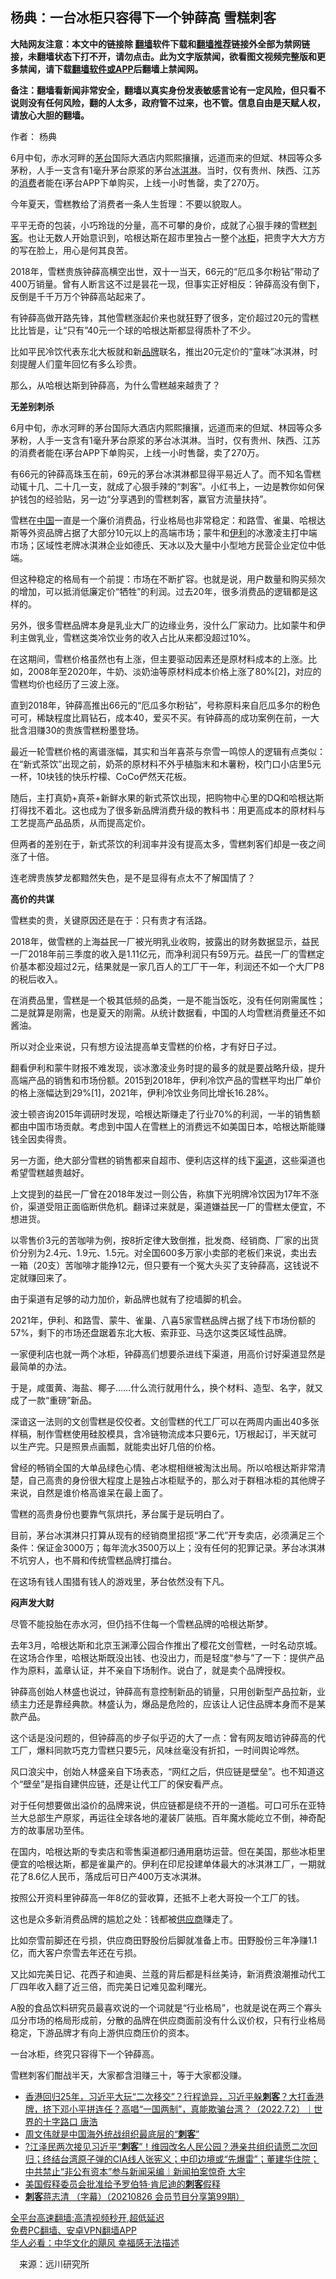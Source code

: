  <!-- 面包屑导航 --> <h2>杨典：一台冰柜只容得下一个钟薛高 雪糕刺客</h2> <p class="notice"><b>大陆网友注意：本文中的链接除 <a href="https://github.com/bannedbook/fanqiang" >翻墙</a>软件下载和<a href="https://github.com/killgcd/justmysocks/blob/master/README.md">翻墙推荐</a>链接外全部为禁网链接，未翻墙状态下打不开，请勿点击。此为文字版禁闻，欲看图文视频完整版和更多禁闻，请下载<a href="https://github.com/bannedbook/fanqiang">翻墙软件或APP</a>后翻墙上禁闻网。</p><p>备注：翻墙看新闻非常安全，翻墙以真实身份发表敏感言论有一定风险，但只看不说则没有任何风险，翻的人太多，政府管不过来，也不管。信息自由是天赋人权，请放心大胆的翻墙。</b></p>  <div class="entry"> <p>作者： 杨典</p> <p id="summary">6月中旬，赤水河畔的<a href="https://www.bannedbook.org/bnews/tag/%E8%8C%85%E5%8F%B0/" class="st_tag internal_tag" rel="tag" title="标签 茅台 下的日志">茅台</a>国际大酒店内熙熙攘攘，远道而来的但斌、林园等众多茅粉，人手一支含有1毫升茅台原浆的茅台<a href="https://www.bannedbook.org/bnews/tag/%E5%86%B0%E6%B7%87%E6%B7%8B/" class="st_tag internal_tag" rel="tag" title="标签 冰淇淋 下的日志">冰淇淋</a>。当时，仅有贵州、陕西、江苏的<a href="https://www.bannedbook.org/bnews/tag/%e6%b6%88%e8%b4%b9/" class="st_tag internal_tag" rel="tag" title="标签 消费 下的日志">消费</a>者能在i茅台APP下单购买，上线一小时售罄，卖了270万。</p> <p id="conimg">今年夏天，雪糕教给了消费者一条人生哲理：不要以貌取人。</p> <p>平平无奇的包装，小巧玲珑的分量，高不可攀的身价，成就了心狠手辣的雪糕<a href="https://www.bannedbook.org/bnews/tag/%E5%88%BA%E5%AE%A2/" class="st_tag internal_tag" rel="tag" title="标签 刺客 下的日志">刺客</a>。也让无数人开始意识到，哈根达斯在超市里独占一整个<a href="https://www.bannedbook.org/bnews/tag/%E5%86%B0%E6%9F%9C/" class="st_tag internal_tag" rel="tag" title="标签 冰柜 下的日志">冰柜</a>，把贵字大大方方的写在脸上，用心是何其良苦。</p> <p>2018年，雪糕贵族钟薛高横空出世，双十一当天，66元的‌‌‌‌“厄瓜多尔粉钻‌‌‌‌”带动了400万销量。曾有人断言这不过是昙花一现，但事实正好相反：钟薛高没有倒下，反倒是千千万万个钟薛高站起来了。</p> <p>有钟薛高做开路先锋，其他雪糕涨起价来也就狂野了很多，定价超过20元的雪糕比比皆是，让‌‌‌‌“只有‌‌‌‌”40元一个球的哈根达斯都显得质朴了不少。</p> <p>比如平民冷饮代表东北大板就和新<a href="https://www.bannedbook.org/bnews/tag/%E5%93%81%E7%89%8C/" class="st_tag internal_tag" rel="tag" title="标签 品牌 下的日志">品牌</a>联名，推出20元定价的‌‌‌‌“童味‌‌‌‌”冰淇淋，时刻提醒人们童年回忆有多么珍贵。</p> <p>那么，从哈根达斯到钟薛高，为什么雪糕越来越贵了？</p> <p><strong>无差别刺杀</strong></p> <p>6月中旬，赤水河畔的茅台国际大酒店内熙熙攘攘，远道而来的但斌、林园等众多茅粉，人手一支含有1毫升茅台原浆的茅台冰淇淋。当时，仅有贵州、陕西、江苏的消费者能在i茅台APP下单购买，上线一小时售罄，卖了270万。</p> <p>有66元的钟薛高珠玉在前，69元的茅台冰淇淋都显得平易近人了。而不知名雪糕动辄十几、二十几一支，就成了心狠手辣的‌‌‌‌“刺客‌‌‌‌”。小红书上，一边是教你如何保护钱包的经验贴，另一边‌‌‌‌“分享遇到的雪糕刺客，赢官方流量扶持‌‌‌‌”。</p> <p>雪糕在<span class='wp_keywordlink_affiliate'><a href="https://www.bannedbook.org/" title="中国" target="_blank">中国</a></span>一直是一个廉价消费品，行业格局也非常稳定：和路雪、雀巢、哈根达斯等外资品牌占据了大部分10元以上的高端市场；蒙牛和<a href="https://www.bannedbook.org/bnews/tag/%E4%BC%8A%E5%88%A9/" class="st_tag internal_tag" rel="tag" title="标签 伊利 下的日志">伊利</a>的冰激凌主打中端市场；区域性老牌冰淇淋企业如德氏、天冰以及大量中小型地方民营企业定位中低端。</p> <p>但这种稳定的格局有一个前提：市场在不断扩容。也就是说，用户数量和购买频次的增加，可以抵消低廉定价‌‌‌‌“牺牲‌‌‌‌”的利润。过去20年，很多消费品的逻辑都是这样的。</p> <p>另外，很多雪糕品牌本身是乳业大厂的边缘业务，没什么厂家动力。比如蒙牛和伊利主做乳业，雪糕这类冷饮业务的收入占比从来都没超过10%。</p>  <p>在这期间，雪糕价格虽然也有上涨，但主要驱动因素还是原材料成本的上涨。比如，2008年至2020年，牛奶、淡奶油等原材料成本价格上涨了80%[2]，对应的雪糕均价也经历了三波上涨。</p> <p>直到2018年，钟薛高推出66元的‌‌‌‌“厄瓜多尔粉钻‌‌‌‌”，号称原料来自厄瓜多尔的粉色可可，稀缺程度比肩钻石，成本40，爱买不买。有钟薛高的成功案例在前，一大批含泪赚30的贵族雪糕粉墨登场。</p> <p>最近一轮雪糕价格的离谱涨幅，其实和当年喜茶与奈雪一鸣惊人的逻辑有点类似：在‌‌‌‌“新式茶饮‌‌‌‌”出现之前，奶茶的原材料不外乎植脂末和木薯粉，校门口小店里5元一杯，10块钱的快乐柠檬、CoCo俨然天花板。</p> <p>随后，主打真奶+真茶+新鲜水果的新式茶饮出现，把购物中心里的DQ和哈根达斯打得找不着北。这也成为了很多新品牌消费升级的教科书：用更高成本的原材料与工艺提高产品品质，从而提高定价。</p> <p>但两者的差别在于，新式茶饮的利润率并没有提高太多，雪糕刺客们却是一夜之间涨了十倍。</p> <p>连老牌贵族梦龙都黯然失色，是不是显得有点太不了解国情了？</p> <p><strong>高价的共谋</strong></p> <p>雪糕卖的贵，关键原因还是在于：只有贵才有活路。</p> <p>2018年，做雪糕的上海益民一厂被光明乳业收购，披露出的财务数据显示，益民一厂2018年前三季度的收入是1.11亿元，而净利润只有59万元。益民一厂的雪糕定价基本都没超过2元，结果就是一家几百人的工厂干一年，利润还不如一个大厂P8的税后收入。</p> <p>在消费品里，雪糕是一个极其低频的品类，一是不能当饭吃，没有任何刚需属性；二是就算是刚需，也是夏天的刚需。从统计数据看，中国的人均雪糕消费量还不如酱油。</p> <p>所以对企业来说，只有想方设法提高单支雪糕的价格，才有好日子过。</p> <p>翻看伊利和蒙牛财报不难发现，谈冰激凌业务时提的最多的就是要战略升级，提升高端产品的销售和市场份额。2015到2018年，伊利冷饮产品的雪糕平均出厂单价的格上涨幅达到29%[1]，2021年，伊利冷饮业务同比增长16.28%。</p> <p>波士顿咨询2015年调研时发现，哈根达斯赚走了行业70%的利润，一半的销售额都由中国市场贡献。考虑到中国人在雪糕上的消费远不如美国日本，哈根达斯能赚钱全因卖得贵。</p> <p>另一方面，绝大部分雪糕的销售都来自超市、便利店这样的线下<a href="https://www.bannedbook.org/bnews/tag/%E6%B8%A0%E9%81%93/" class="st_tag internal_tag" rel="tag" title="标签 渠道 下的日志">渠道</a>，这些渠道也希望雪糕越贵越好。</p>  <p>上文提到的益民一厂曾在2018年发过一则公告，称旗下光明牌冷饮因为17年不涨价，渠道受阻正面临断供危机。翻译过来就是，渠道嫌益民一厂的雪糕太便宜，不想进货。</p> <p>以零售价3元的苦咖啡为例，按8折定律大致倒推，批发商、经销商、厂家的出货价分别为2.4元、1.9元、1.5元。对全国600多万家小卖部的老板们来说，卖出去一箱（20支）苦咖啡才能挣12元，但只要有一个冤大头买了支钟薛高，这钱说不定就赚回来了。</p> <p>由于渠道有足够的动力加价，新品牌也就有了挖墙脚的机会。</p> <p>2021年，伊利、和路雪、蒙牛、雀巢、八喜5家雪糕品牌占据了线下市场份额的57%，剩下的市场还盘踞着东北大板、索菲亚、马迭尔这类区域性品牌。</p> <p>一家便利店也就一两个冰柜，钟薛高们想要杀进线下渠道，用高价讨好渠道显然是最简单的办法。</p> <p>于是，咸蛋黄、海盐、椰子……什么流行就用什么，换个材料、造型、名字，就又成了一款‌‌‌‌“重磅‌‌‌‌”新品。</p> <p>深谙这一法则的文创雪糕是佼佼者。文创雪糕的代工厂可以在两周内画出40多张样稿，制作雪糕使用硅胶模具，含冷链物流成本只要6元，1万根起订，半天就可以生产完。只是照景点画瓢，就能卖出好几倍的价格。</p> <p>曾经的畅销全国的大单品绿色心情、老冰棍相继被淘汰出局。所以哈根达斯非常清楚，自己高贵的身份很大程度上是独占冰柜赋予的，那么对于群租冰柜的其他牌子来说，自然是谁价格高谁呆在最上面了。</p> <p>雪糕的高贵身份也要靠气氛烘托，茅台属于是玩明白了。</p> <p>目前，茅台冰淇淋只打算从现有的经销商里招揽‌‌‌‌“茅二代‌‌‌‌”开专卖店，必须满足三个条件：保证金3000万；每年流水3500万以上；没有任何的犯罪记录。茅台冰淇淋不坑穷人，也不屑和传统雪糕品牌打擂台。</p> <p>在这场有钱人围猎有钱人的游戏里，茅台依然没有下凡。</p> <p><strong>闷声发大财</strong></p> <p>尽管不能投胎在赤水河，但仍挡不住每一个雪糕品牌的哈根达斯梦。</p> <p>去年3月，哈根达斯和北京玉渊潭公园合作推出了樱花文创雪糕，一时名动京城。在这场合作里，哈根达斯既没出钱、也没出力，而是轻度‌‌‌‌“参与‌‌‌‌”了一下：提供产品作为原料，盖章认证，并不亲自下场制作。说白了，就是卖个品牌授权。</p>  <p>钟薛高创始人林盛也说过，钟薛高有意控制新品的销量，只用创新型产品拉新，业绩主力还是靠经典款。林盛认为，爆品是危险的，应该让人记住品牌本身而不是某款产品。</p> <p>这个话是没问题的，但钟薛高的步子似乎迈的大了一点：曾有网友暗访钟薛高的代工厂，爆料同款巧克力雪糕只要5元，风味丝毫没有折扣，一时间舆论哗然。</p> <p>风口浪尖中，创始人林盛亲自下场表态，‌‌‌‌“网红之后，供应链是壁垒‌‌‌‌”。也不知道这个‌‌‌‌“壁垒‌‌‌‌”是指自建供应链，还是让代工厂的保安看严点。</p> <p>对于任何想要做出溢价的品牌来说，供应链都是绕不开的一道槛。可口可乐在亚特兰大总部生产原浆，再运往全球各地的灌装厂装瓶。百年魔水能屹立不倒，神奇配方的故事居功至伟。</p> <p>在国内，哈根达斯的专卖店和零售渠道都归通用磨坊运营。但在美国，那些冰柜里便宜的哈根达斯，都是雀巢产的。伊利在印尼投建单体最大的冰淇淋工厂，一期就花了8.6亿人民币，落成后可日产400万支冰淇淋。</p> <p>按照公开资料里钟薛高一年8亿的营收算，还抵不上老大哥投一个工厂的钱。</p> <p>这也是众多新消费品牌的尴尬之处：钱都被<a href="https://www.bannedbook.org/bnews/tag/%E4%BE%9B%E5%BA%94%E5%95%86/" class="st_tag internal_tag" rel="tag" title="标签 供应商 下的日志">供应商</a>赚走了。</p> <p>比如奈雪前脚还在亏损，供应商田野股份后脚就准备上市。田野股份三年净赚1.1亿，而大客户奈雪去年还在亏损。</p> <p>又比如完美日记、花西子和迪奥、兰蔻的背后都是科丝美诗，新消费浪潮推动代工厂四年收入翻了近三倍，而完美日记难见盈利曙光。</p> <p>A股的食品饮料研究员最喜欢说的一个词就是‌‌‌‌“行业格局‌‌‌‌”，也就是说在两三个寡头瓜分市场的格局形成前，分散的品牌在供应商面前没有什么议价权，只有行业格局稳定，下游品牌才有向上游供应商压价的资本。</p> <p>一台冰柜，终究只容得下一个钟薛高。</p> <p>雪糕刺客们酣战半天，大家都含泪赚三十，等于大家都没赚。</p> <div id="taboola-mid-1"></div>  <ul class='op-related-articles' title='相关阅读'> <li><a href='https://www.bannedbook.org/bnews/bannedvideo/20220702/1753083.html' target='_blank'>香港回归25年，习近平大玩“二次移交”？行程诡异，习近平躲<b>刺客</b>？大打香港牌，挤下邓小平拼连任？高唱“一国两制”，真能欺骗台湾？（2022.7.2）｜世界的十字路口 唐浩</a></li> <li><a href='https://www.bannedbook.org/bnews/ssgc/20220517/1734044.html' target='_blank'>周文伟就是中国海外统战组织最底层的“<b>刺客</b>”</a></li> <li><a href='https://www.bannedbook.org/bnews/bannedvideo/20211014/1637825.html' target='_blank'>?江泽民两次接见习近平“<b>刺客</b>”！维园改名人民公园？港亲共组织请愿二次回归；终结台湾原子弹的CIA线人张宪义；中印边境或“先爆雷”；董建华住院；中共禁止“非公有资本”参与新闻采编｜新闻拍案惊奇 大宇</a></li> <li><a href='https://www.bannedbook.org/bnews/baitai/20210828/1615064.html' target='_blank'>美国假释委员会批准给予罗伯特·肯尼迪的<b>刺客</b>假释</a></li> <li><a href='https://www.bannedbook.org/bnews/bannedvideo/20210826/1613647.html' target='_blank'><b>刺客</b>蒋志清 （字幕）（20210826 会员节目分享第99期）</a></li> </ul> <p class="texttj"> <a href="https://github.com/bannedbook/fanqiang/wiki/V2ray%E6%9C%BA%E5%9C%BA" target="_blank">全平台高速翻墙:高清视频秒开,超低延迟</a><br/> <a href="https://github.com/bannedbook/fanqiang/wiki/%E7%A6%81%E9%97%BB%E7%BD%91%E5%AE%89%E5%8D%93%E7%BF%BB%E5%A2%99%E6%96%B0%E9%97%BBAPP" target="_blank">免费PC翻墙、安卓VPN翻墙APP</a><br/> <a href="https://www.bannedbook.org/bnews/comments/20220220/1694796.html" target="_blank">华人必看：中华文化的飓风 幸福感无法描述</a> </p><p class="src-info">　来源：远川研究所 </p> <a name='sharetosocial'></a>  <div style="margin-bottom:5px;padding-bottom:5px;clear:both"> <div id="archive-pix-1" class="banner-ads"> <!-- AuctionX Display platform tag START --> <div id="27602x728x90x621x_ADSLOT1" clicktrack="%%CLICK_URL_ESC%%"></div>  <!-- AuctionX Display platform tag END --> </div> <div id="archive-pix-2" class="banner-ads"> <!-- AuctionX Display platform tag START --> <div id="27556x300x250x621x_ADSLOT1" clicktrack="%%CLICK_URL_ESC%%" style="margin:0 auto;text-align:center"></div>  <!-- AuctionX Display platform tag END --> </div> </div>  <div id="archive-pix-1" class="banner-ads"> <!-- AuctionX Display platform tag START --> <div id="27603x728x90x621x_ADSLOT1" clicktrack="%%CLICK_URL_ESC%%"></div>  <!-- AuctionX Display platform tag END --> </div> </div><!--END ENTRY--> 